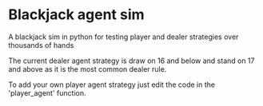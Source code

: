 # Blackjack agent sim

A blackjack sim in python for testing player and dealer strategies over thousands of hands

The current dealer agent strategy is draw on 16 and below and stand on 17 and above as it is the most common dealer rule.

To add your own player agent strategy just edit the code in the 'player_agent' function.
